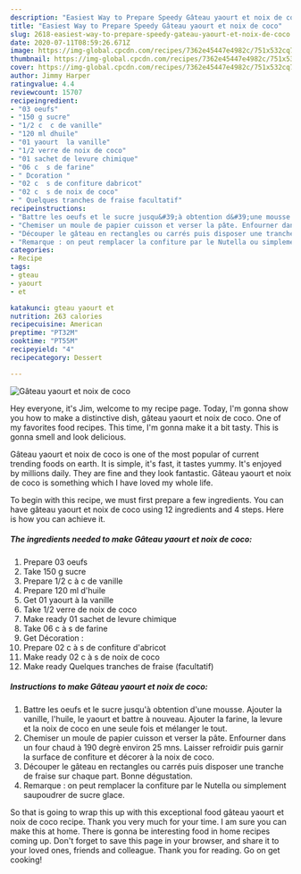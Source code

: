 ```yaml
---
description: "Easiest Way to Prepare Speedy Gâteau yaourt et noix de coco"
title: "Easiest Way to Prepare Speedy Gâteau yaourt et noix de coco"
slug: 2618-easiest-way-to-prepare-speedy-gateau-yaourt-et-noix-de-coco
date: 2020-07-11T08:59:26.671Z
image: https://img-global.cpcdn.com/recipes/7362e45447e4982c/751x532cq70/gateau-yaourt-et-noix-de-coco-photo-principale-de-la-recette.jpg
thumbnail: https://img-global.cpcdn.com/recipes/7362e45447e4982c/751x532cq70/gateau-yaourt-et-noix-de-coco-photo-principale-de-la-recette.jpg
cover: https://img-global.cpcdn.com/recipes/7362e45447e4982c/751x532cq70/gateau-yaourt-et-noix-de-coco-photo-principale-de-la-recette.jpg
author: Jimmy Harper
ratingvalue: 4.4
reviewcount: 15707
recipeingredient:
- "03 oeufs"
- "150 g sucre"
- "1/2 c  c de vanille"
- "120 ml dhuile"
- "01 yaourt  la vanille"
- "1/2 verre de noix de coco"
- "01 sachet de levure chimique"
- "06 c  s de farine"
- " Dcoration "
- "02 c  s de confiture dabricot"
- "02 c  s de noix de coco"
- " Quelques tranches de fraise facultatif"
recipeinstructions:
- "Battre les oeufs et le sucre jusqu&#39;à obtention d&#39;une mousse. Ajouter la vanille, l&#39;huile, le yaourt et battre à nouveau. Ajouter la farine, la levure et la noix de coco en une seule fois et mélanger le tout."
- "Chemiser un moule de papier cuisson et verser la pâte. Enfourner dans un four chaud à 190 degrè environ 25 mns. Laisser refroidir puis garnir la surface de confiture et décorer à la noix de coco."
- "Découper le gâteau en rectangles ou carrés puis disposer une tranche de fraise sur chaque part. Bonne dégustation."
- "Remarque : on peut remplacer la confiture par le Nutella ou simplement saupoudrer de sucre glace."
categories:
- Recipe
tags:
- gteau
- yaourt
- et

katakunci: gteau yaourt et 
nutrition: 263 calories
recipecuisine: American
preptime: "PT32M"
cooktime: "PT55M"
recipeyield: "4"
recipecategory: Dessert

---
```



![Gâteau yaourt et noix de coco](https://img-global.cpcdn.com/recipes/7362e45447e4982c/751x532cq70/gateau-yaourt-et-noix-de-coco-photo-principale-de-la-recette.jpg)

Hey everyone, it's Jim, welcome to my recipe page. Today, I'm gonna show you how to make a distinctive dish, gâteau yaourt et noix de coco. One of my favorites food recipes. This time, I'm gonna make it a bit tasty. This is gonna smell and look delicious.

Gâteau yaourt et noix de coco is one of the most popular of current trending foods on earth. It is simple, it's fast, it tastes yummy. It's enjoyed by millions daily. They are fine and they look fantastic. Gâteau yaourt et noix de coco is something which I have loved my whole life.




To begin with this recipe, we must first prepare a few ingredients. You can have gâteau yaourt et noix de coco using 12 ingredients and 4 steps. Here is how you can achieve it.

<!--inarticleads1-->

##### The ingredients needed to make Gâteau yaourt et noix de coco:

1. Prepare 03 oeufs
1. Take 150 g sucre
1. Prepare 1/2 c à c de vanille
1. Prepare 120 ml d&#39;huile
1. Get 01 yaourt à la vanille
1. Take 1/2 verre de noix de coco
1. Make ready 01 sachet de levure chimique
1. Take 06 c à s de farine
1. Get  Décoration :
1. Prepare 02 c à s de confiture d&#39;abricot
1. Make ready 02 c à s de noix de coco
1. Make ready  Quelques tranches de fraise (facultatif)




<!--inarticleads2-->

##### Instructions to make Gâteau yaourt et noix de coco:

1. Battre les oeufs et le sucre jusqu&#39;à obtention d&#39;une mousse. Ajouter la vanille, l&#39;huile, le yaourt et battre à nouveau. Ajouter la farine, la levure et la noix de coco en une seule fois et mélanger le tout.
1. Chemiser un moule de papier cuisson et verser la pâte. Enfourner dans un four chaud à 190 degrè environ 25 mns. Laisser refroidir puis garnir la surface de confiture et décorer à la noix de coco.
1. Découper le gâteau en rectangles ou carrés puis disposer une tranche de fraise sur chaque part. Bonne dégustation.
1. Remarque : on peut remplacer la confiture par le Nutella ou simplement saupoudrer de sucre glace.




So that is going to wrap this up with this exceptional food gâteau yaourt et noix de coco recipe. Thank you very much for your time. I am sure you can make this at home. There is gonna be interesting food in home recipes coming up. Don't forget to save this page in your browser, and share it to your loved ones, friends and colleague. Thank you for reading. Go on get cooking!
